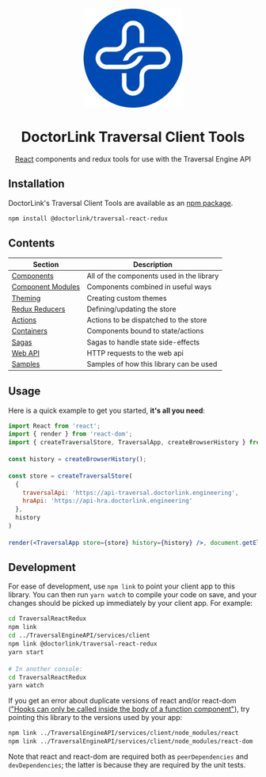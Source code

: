 <p align="center">
  <a href="https://www.doctorlink.com/" rel="noopener" target="_blank"><img width="200" src="/static/logo.png" alt="Doctorlink Design System"></a></p>
</p>

<h1 align="center">DoctorLink Traversal Client Tools</h1>

<div align="center">

[React](http://facebook.github.io/react/) components and redux tools for use with the Traversal Engine API

</div>

## Installation

DoctorLink's Traversal Client Tools are available as an [npm package](https://www.npmjs.com/package/@doctorlink/traversal-react-redux).

```sh
npm install @doctorlink/traversal-react-redux
```

## Contents

|Section                                     |Description                              |
|--------------------------------------------|-----------------------------------------|
|[Components](src/Components)                |All of the components used in the library|
|[Component Modules](src/ComponentModules)   |Components combined in useful ways       |
|[Theming](src/Theme)                        |Creating custom themes                   |
|[Redux Reducers](src/Reducers)              |Defining/updating the store              |
|[Actions](src/Actions)                      |Actions to be dispatched to the store    |
|[Containers](src/Containers)                |Components bound to state/actions        |
|[Sagas](src/Sagas)                          |Sagas to handle state side-effects       |
|[Web API](src/WebApi)                       |HTTP requests to the web api             |
|[Samples](samples)                          |Samples of how this library can be used  |


## Usage

Here is a quick example to get you started, **it's all you need**:

```jsx
import React from 'react';
import { render } from 'react-dom';
import { createTraversalStore, TraversalApp, createBrowserHistory } from '@doctorlink/traversal-react-redux';

const history = createBrowserHistory();

const store = createTraversalStore(
  {
    traversalApi: 'https://api-traversal.doctorlink.engineering',
    hraApi: 'https://api-hra.doctorlink.engineering'
  },
  history
)

render(<TraversalApp store={store} history={history} />, document.getElementById('root'));
```

## Development

For ease of development, use `npm link` to point your client app to this library. You can then run `yarn watch` to compile your code on save, and your changes should be picked up immediately by your client app. For example:

```bash
cd TraversalReactRedux
npm link
cd ../TraversalEngineAPI/services/client
npm link @doctorlink/traversal-react-redux
yarn start

# In another console:
cd TraversalReactRedux
yarn watch
```

If you get an error about duplicate versions of react and/or react-dom (["Hooks can only be called inside the body of a function component"](https://reactjs.org/warnings/invalid-hook-call-warning.html#duplicate-react)), try pointing this library to the versions used by your app:

```bash
npm link ../TraversalEngineAPI/services/client/node_modules/react
npm link ../TraversalEngineAPI/services/client/node_modules/react-dom
```

Note that react and react-dom are required both as `peerDependencies` and `devDependencies`; the latter is because they are required by the unit tests.
